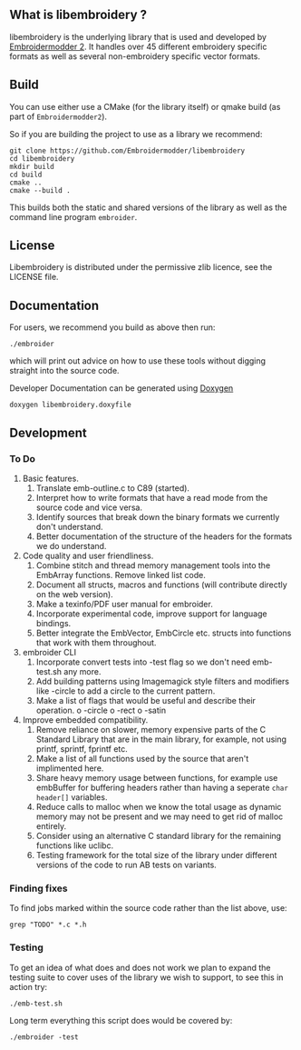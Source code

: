 What is libembroidery ?
-----------------------

libembroidery is the underlying library that is used and
developed by [Embroidermodder 2](http://embroidermodder.github.io).
It handles over 45 different embroidery specific formats as well
as several non-embroidery specific vector formats.

Build
-----

You can use either use a CMake (for the library itself) or qmake build
(as part of `Embroidermodder2`).

So if you are building the project to use as a library we recommend:
 
```
git clone https://github.com/Embroidermodder/libembroidery
cd libembroidery
mkdir build
cd build
cmake ..
cmake --build .
```

This builds both the static and shared versions of the library as well
as the command line program `embroider`.

License
-------

Libembroidery is distributed under the permissive zlib licence, see the LICENSE
file.

Documentation
-------------

For users, we recommend you build as above then run:

```
./embroider
```

which will print out advice on how to use these tools without digging straight into the source
code.

Developer Documentation can be generated using [Doxygen](http://www.doxygen.org)

```
doxygen libembroidery.doxyfile
```

Development
-----------

### To Do

1. Basic features.
   1. Translate emb-outline.c to C89 (started).
   2. Interpret how to write formats that have a read mode from the source code and vice versa.
   3. Identify sources that break down the binary formats we currently don't understand.
   4. Better documentation of the structure of the headers for the formats we do understand.
2. Code quality and user friendliness.
   1. Combine stitch and thread memory management tools into the EmbArray functions. Remove linked list code.
   2. Document all structs, macros and functions (will contribute directly on the web version).
   3. Make a texinfo/PDF user manual for embroider.
   4. Incorporate experimental code, improve support for language bindings.
   5. Better integrate the EmbVector, EmbCircle etc. structs into functions that work with them throughout.
3. embroider CLI
   1. Incorporate convert tests into -test flag so we don't need emb-test.sh any more.
   2. Add building patterns using Imagemagick style filters and modifiers like -circle to add
      a circle to the current pattern.
   3. Make a list of flags that would be useful and describe their operation.
      o -circle
      o -rect
      o -satin
4. Improve embedded compatibility.
   1. Remove reliance on slower, memory expensive parts of the C Standard Library that are in the main library,
      for example, not using printf, sprintf, fprintf etc.
   2. Make a list of all functions used by the source that aren't implimented here.
   3. Share heavy memory usage between functions, for example use embBuffer for buffering headers rather
      than having a seperate `char header[]` variables.
   4. Reduce calls to malloc when we know the total usage as dynamic memory may not be present and we may
      need to get rid of malloc entirely.
   5. Consider using an alternative C standard library for the remaining functions like uclibc.
   6. Testing framework for the total size of the library under different versions of the code to
      run AB tests on variants.

### Finding fixes

To find jobs marked within the source code rather than the list above, use:

```
grep "TODO" *.c *.h
```

### Testing

To get an idea of what does and does not work we plan to expand the testing
suite to cover uses of the library we wish to support, to see this in action
try:

```
./emb-test.sh
```

Long term everything this script does would be covered by:

```
./embroider -test

